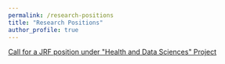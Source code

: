 ```yaml
---
permalink: /research-positions
title: "Research Positions"
author_profile: true
---
```


<a href="../positions.pdf" target="_blank">Call for a JRF position under "Health and Data Sciences" Project</a>
